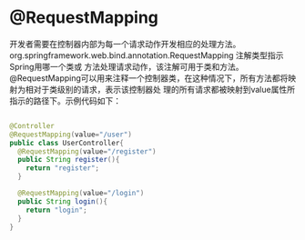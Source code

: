 


# @RequestMapping

开发者需要在控制器内部为每一个请求动作开发相应的处理方法。org.springframework.web.bind.annotation.RequestMapping 注解类型指示Spring用哪一个类或
方法处理请求动作，该注解可用于类和方法。@RequestMapping可以用来注释一个控制器类，在这种情况下，所有方法都将映射为相对于类级别的请求，表示该控制器处
理的所有请求都被映射到value属性所指示的路径下。示例代码如下：

```java

@Controller
@RequestMapping(value="/user")
public class UserController{
  @RequestMapping(value="/register")
  public String register(){
    return "register";
  }

  @RequestMapping(value="/login")
  public String login(){
    return "login";
  }
}

```
